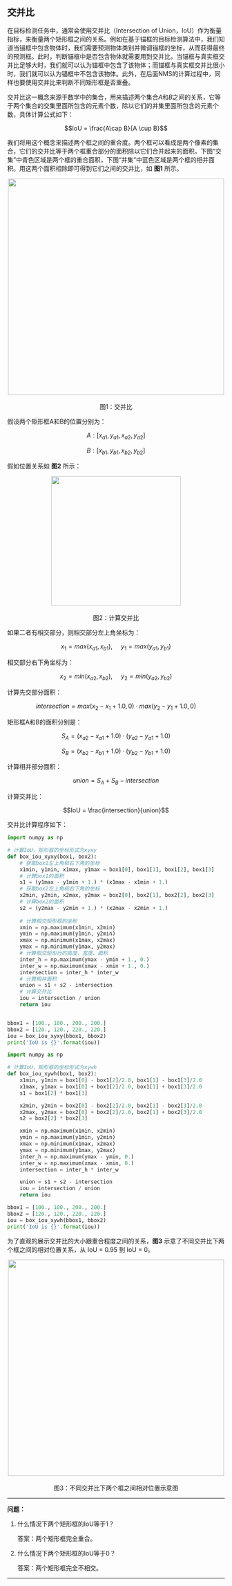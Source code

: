 ## 交并比

在目标检测任务中，通常会使用交并比（Intersection of Union，IoU）作为衡量指标，来衡量两个矩形框之间的关系。例如在基于锚框的目标检测算法中，我们知道当锚框中包含物体时，我们需要预测物体类别并微调锚框的坐标，从而获得最终的预测框。此时，判断锚框中是否包含物体就需要用到交并比，当锚框与真实框交并比足够大时，我们就可以认为锚框中包含了该物体；而锚框与真实框交并比很小时，我们就可以认为锚框中不包含该物体。此外，在后面NMS的计算过程中，同样也要使用交并比来判断不同矩形框是否重叠。

交并比这一概念来源于数学中的集合，用来描述两个集合$A$和$B$之间的关系，它等于两个集合的交集里面所包含的元素个数，除以它们的并集里面所包含的元素个数，具体计算公式如下：

$$IoU = \frac{A\cap B}{A \cup B}$$

我们将用这个概念来描述两个框之间的重合度。两个框可以看成是两个像素的集合，它们的交并比等于两个框重合部分的面积除以它们合并起来的面积。下图“交集”中青色区域是两个框的重合面积，下图“并集”中蓝色区域是两个框的相并面积。用这两个面积相除即可得到它们之间的交并比，如 **图1** 所示。

<center><img src="https://raw.githubusercontent.com/lvjian0706/Deep-Learning-Img/master/Detection/IOU/img/IOU.png" width = "500"></center>
<center><br>图1：交并比</br></center>

假设两个矩形框A和B的位置分别为：

$$A:  [x_{a1}, y_{a1}, x_{a2}, y_{a2}]$$

$$B:  [x_{b1}, y_{b1}, x_{b2}, y_{b2}]$$

假如位置关系如 **图2** 所示：

<center><img src="https://raw.githubusercontent.com/lvjian0706/Deep-Learning-Img/master/Detection/IOU/img/Calculate_IOU.png" width = "300"></center>
<center><br>图2：计算交并比</br></center>

如果二者有相交部分，则相交部分左上角坐标为：

$$x_1 = max(x_{a1}, x_{b1}), \ \ \ \ \ y_1 = max(y_{a1}, y_{b1})$$

相交部分右下角坐标为：

$$x_2 = min(x_{a2}, x_{b2}), \ \ \ \ \ y_2 = min(y_{a2}, y_{b2})$$

计算先交部分面积：

$$intersection = max(x_2 - x_1 + 1.0, 0) \cdot max(y_2 - y_1 + 1.0, 0)$$

矩形框A和B的面积分别是：

$$S_A = (x_{a2} - x_{a1} + 1.0) \cdot (y_{a2} - y_{a1} + 1.0)$$

$$S_B = (x_{b2} - x_{b1} + 1.0) \cdot (y_{b2} - y_{b1} + 1.0)$$

计算相并部分面积：

$$union = S_A + S_B - intersection$$

计算交并比：



$$IoU = \frac{intersection}{union}$$

交并比计算程序如下：


```python
import numpy as np

# 计算IoU，矩形框的坐标形式为xyxy
def box_iou_xyxy(box1, box2):
    # 获取box1左上角和右下角的坐标
    x1min, y1min, x1max, y1max = box1[0], box1[1], box1[2], box1[3]
    # 计算box1的面积
    s1 = (y1max - y1min + 1.) * (x1max - x1min + 1.)
    # 获取box2左上角和右下角的坐标
    x2min, y2min, x2max, y2max = box2[0], box2[1], box2[2], box2[3]
    # 计算box2的面积
    s2 = (y2max - y2min + 1.) * (x2max - x2min + 1.)
    
    # 计算相交矩形框的坐标
    xmin = np.maximum(x1min, x2min)
    ymin = np.maximum(y1min, y2min)
    xmax = np.minimum(x1max, x2max)
    ymax = np.minimum(y1max, y2max)
    # 计算相交矩形行的高度、宽度、面积
    inter_h = np.maximum(ymax - ymin + 1., 0.)
    inter_w = np.maximum(xmax - xmin + 1., 0.)
    intersection = inter_h * inter_w
    # 计算相并面积
    union = s1 + s2 - intersection
    # 计算交并比
    iou = intersection / union
    return iou


bbox1 = [100., 100., 200., 200.]
bbox2 = [120., 120., 220., 220.]
iou = box_iou_xyxy(bbox1, bbox2)
print('IoU is {}'.format(iou))  
```

```python
import numpy as np

# 计算IoU，矩形框的坐标形式为xywh
def box_iou_xywh(box1, box2):
    x1min, y1min = box1[0] - box1[2]/2.0, box1[1] - box1[3]/2.0
    x1max, y1max = box1[0] + box1[2]/2.0, box1[1] + box1[3]/2.0
    s1 = box1[2] * box1[3]

    x2min, y2min = box2[0] - box2[2]/2.0, box2[1] - box2[3]/2.0
    x2max, y2max = box2[0] + box2[2]/2.0, box2[1] + box2[3]/2.0
    s2 = box2[2] * box2[3]

    xmin = np.maximum(x1min, x2min)
    ymin = np.maximum(y1min, y2min)
    xmax = np.minimum(x1max, x2max)
    ymax = np.minimum(y1max, y2max)
    inter_h = np.maximum(ymax - ymin, 0.)
    inter_w = np.maximum(xmax - xmin, 0.)
    intersection = inter_h * inter_w

    union = s1 + s2 - intersection
    iou = intersection / union
    return iou

bbox1 = [100., 100., 200., 200.]
bbox2 = [120., 120., 220., 220.]
iou = box_iou_xywh(bbox1, bbox2)
print('IoU is {}'.format(iou))  
```


为了直观的展示交并比的大小跟重合程度之间的关系，**图3** 示意了不同交并比下两个框之间的相对位置关系，从 IoU = 0.95 到 IoU = 0。

<center><img src="https://raw.githubusercontent.com/lvjian0706/Deep-Learning-Img/master/Detection/IOU/img/Different_IOU.png" width = "500"></center>
<center><br>图3：不同交并比下两个框之间相对位置示意图</br></center>

------

**问题：**

1. 什么情况下两个矩形框的IoU等于1？ 

   答案：两个矩形框完全重合。

1. 什么情况下两个矩形框的IoU等于0？

   答案：两个矩形框完全不相交。

------

